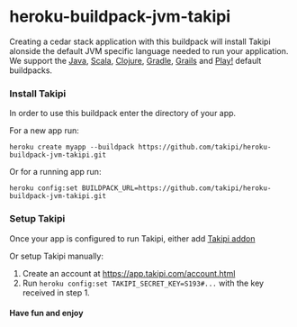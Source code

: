 # heroku-buildpack-jvm-takipi

Creating a cedar stack application with this buildpack will install Takipi alonside the default
JVM specific language needed to run your application. We support the [Java](https://github.com/heroku/heroku-buildpack-java),
[Scala](https://github.com/heroku/heroku-buildpack-scala), [Clojure](https://github.com/heroku/heroku-buildpack-clojure),
[Gradle](https://github.com/heroku/heroku-buildpack-gradle), [Grails](https://github.com/heroku/heroku-buildpack-grails)
 and [Play!](https://github.com/heroku/heroku-buildpack-play) default buildpacks.

### Install Takipi

In order to use this buildpack enter the directory of your app.

For a new app run:

`heroku create myapp --buildpack https://github.com/takipi/heroku-buildpack-jvm-takipi.git`

Or for a running app run:

`heroku config:set BUILDPACK_URL=https://github.com/takipi/heroku-buildpack-jvm-takipi.git`

### Setup Takipi

Once your app is configured to run Takipi, either add [Takipi addon](https://addons.heroku.com/takipi)

Or setup Takipi manually:

1. Create an account at https://app.takipi.com/account.html
2. Run `heroku config:set TAKIPI_SECRET_KEY=S193#...` with the key received in step 1.
 
#### Have fun and enjoy
